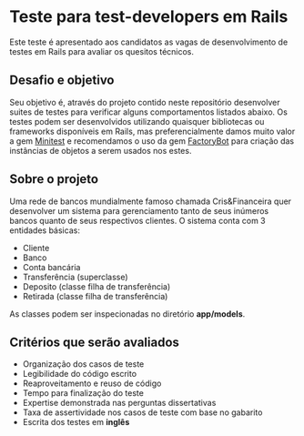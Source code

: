 # Teste para test-developers em Rails
Este teste é apresentado aos candidatos as vagas de desenvolvimento de testes em Rails para avaliar os quesitos técnicos.

## Desafio e objetivo

Seu objetivo é, através do projeto contido neste repositório desenvolver suites de testes para verificar alguns comportamentos listados abaixo. Os testes podem ser desenvolvidos utilizando quaisquer bibliotecas ou frameworks disponíveis em Rails, mas preferencialmente damos muito valor a gem [Minitest](https://github.com/blowmage/minitest-rails) e recomendamos o uso da gem [FactoryBot](https://github.com/thoughtbot/factory_bot_rails) para criação das instâncias de objetos a serem usados nos estes.

## Sobre o projeto
Uma rede de bancos mundialmente famoso chamada Cris&Financeira quer desenvolver um sistema para gerenciamento tanto de seus inúmeros bancos quanto de seus respectivos clientes. O sistema conta com 3 entidades básicas:

- Cliente
- Banco
- Conta bancária
- Transferência (superclasse)
- Deposito (classe filha de transferência)
- Retirada (classe filha de transferência)

As classes podem ser inspecionadas no diretório **app/models**.


## Critérios que serão avaliados

- Organização dos casos de teste
- Legibilidade do código escrito
- Reaproveitamento e reuso de código
- Tempo para finalização do teste
- Expertise demonstrada nas perguntas dissertativas
- Taxa de assertividade nos casos de teste com base no gabarito
- Escrita dos testes em **inglês**

